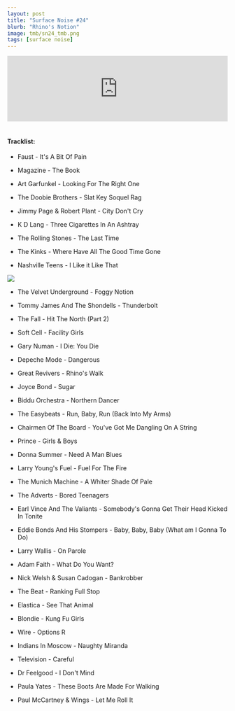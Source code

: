 ```yaml
---
layout: post
title: "Surface Noise #24"
blurb: "Rhino's Notion"
image: tmb/sn24_tmb.png
tags: [surface noise]
---
```



<iframe scrolling="no" id="hearthis_at_track_3028490" width="100%" height="150" src="https://hearthis.at/embed/3028490/transparent_black/?hcolor=&color=&style=2&block_size=2&block_space=1&background=1&waveform=0&cover=0&autoplay=0&css=" frameborder="0" allowtransparency allow="autoplay"><p>Listen to <a href="https://hearthis.at/zerocc/surface-noise-24-4118/" target="_blank">Surface Noise #24 (4/1/18)</a> <span>by</span><a href="https://hearthis.at/zerocc/" target="_blank" >Zero</a> <span>on</span> <a href="https://hearthis.at/" target="_blank">hearthis.at</a></p></iframe>
&nbsp;

#### Tracklist:

- Faust - It's A Bit Of Pain  
- Magazine - The Book  
- Art Garfunkel - Looking For The Right One

- The Doobie Brothers - Slat Key Soquel Rag  
- Jimmy Page & Robert Plant - City Don't Cry  
- K D Lang - Three Cigarettes In An Ashtray

- The Rolling Stones - The Last Time  
- The Kinks - Where Have All The Good Time Gone  
- Nashville Teens - I Like it Like That

![](https://lh3.googleusercontent.com/NEOE3a8kJPkfCVUlaEor7lEM0dtKDPOUCquTOJzkRpgMA0w-42-Q8zUQfHSwyocMGX7326aI62GdnHPGC7fOZ9lSFfIPkjB9jUBVbhqioZ6jUIICsohifIwbfaTg_LAO_7rdRlWKlZ200QelLw4ENL22MrU8QLuI7EejxKtpYVvUR9Jb4KNi9eFoR2EE5sBpkDILdpW6_drPzfHw3Y7lJQ0m-TF8kU7_dpwrEGWBtSX6BEBgZatTqyboTHByBQbqmP09-4bZKsVdo-FTpF0Q-sF4QZ2uW0Gk2LAhHf-9W4AncjzkIKHbMWBZaR-tQ4xUn0ur-k6mgG36Cyo4P12tontKL8fj0LCGVAbsROSwXPnmQH38jfU22vrfCBjVBai89PdLVk6jQOjmRFRVGX7qSOpzzJzuw94aIY-g1Ha6JzsRJcwJuZRFmtS0dLBBAKemB4fqoUJMyHm8iNx1h_zST6HhaJtK-SHgu6TmKxi2Iodl_KicnBM5A1Z3WawbKkbqvIGYPfKhUBoOLYvvyKXH4AnfMo4INQ5mwcFW_oVgtA2HP6OBE2GZCOcJtwFfmD9EMlYGd6vuYLUzh6jB3z7TgfhUdIrbSgehjnOdc38RiwzVArQFHSjrApCSq9HkxG_RPuuQBheJWtY9319-7bC-i2cT=s600-no)

- The Velvet Underground - Foggy Notion  
- Tommy James And The Shondells - Thunderbolt  
- The Fall - Hit The North (Part 2)

- Soft Cell - Facility Girls  
- Gary Numan - I Die: You Die  
- Depeche Mode - Dangerous

- Great Revivers - Rhino's Walk  
- Joyce Bond - Sugar  
- Biddu Orchestra - Northern Dancer

- The Easybeats - Run, Baby, Run (Back Into My Arms)  
- Chairmen Of The Board - You've Got Me Dangling On A String  
- Prince - Girls & Boys  
- Donna Summer - Need A Man Blues  
- Larry Young's Fuel - Fuel For The Fire  
- The Munich Machine - A Whiter Shade Of Pale

- The Adverts - Bored Teenagers  
- Earl Vince And The Valiants - Somebody's Gonna Get Their Head Kicked In Tonite  
- Eddie Bonds And His Stompers - Baby, Baby, Baby (What am I Gonna To Do)  
- Larry Wallis - On Parole

- Adam Faith - What Do You Want?  
- Nick Welsh & Susan Cadogan - Bankrobber  
- The Beat - Ranking Full Stop

- Elastica - See That Animal  
- Blondie - Kung Fu Girls  
- Wire - Options R

- Indians In Moscow - Naughty Miranda  
- Television - Careful  
- Dr Feelgood - I Don't Mind

- Paula Yates - These Boots Are Made For Walking

- Paul McCartney & Wings - Let Me Roll It
